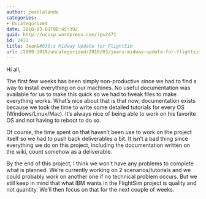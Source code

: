 ```yaml
---
author: jeanlalande
categories:
- Uncategorized
date: 2010-03-01T00:45:39Z
guid: http://ucosp.wordpress.com/?p=2471
id: 2471
title: Jean&#039;s Midway Update for FlightSim
url: /2009-2010/uncategorized/2010/03/jeans-midway-update-for-flightsim/
---
```


Hi all,

The first few weeks has been simply non-productive since we had to find a way to install everything on our machines. No useful documentation was available for us to make this quick so we had to tweak files to make everything works. What&#8217;s nice about that is that now, documentation exists because we took the time to write some detailed tutorials for every OS (Windows/Linux/Mac). It&#8217;s always nice of being able to work on his favorite OS and not having to reboot to do so.

Of course, the time spent on that haven&#8217;t been use to work on the project itself so we had to push back deliverables a bit. It isn&#8217;t a bad thing since everything we do on this project, including the documentation written on the wiki, count somehow as a deliverable.

By the end of this project, I think we won&#8217;t have any problems to complete what is planned. We&#8217;re currently working on 2 scenarios/tutorials and we could probably work on another one if no technical problem occurs. But we still keep in mind that what IBM wants in the FlightSim project is quality and not quantity. We&#8217;ll then focus on that for the next couple of weeks.